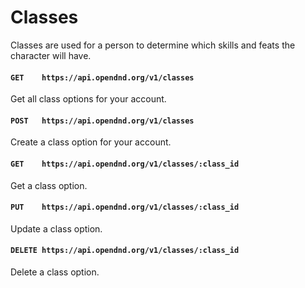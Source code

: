 # Classes
Classes are used for a person to determine which skills and feats the character will have.

#### `GET    https://api.opendnd.org/v1/classes`
Get all class options for your account.

#### `POST   https://api.opendnd.org/v1/classes`
Create a class option for your account.

#### `GET    https://api.opendnd.org/v1/classes/:class_id`
Get a class option.

#### `PUT    https://api.opendnd.org/v1/classes/:class_id`
Update a class option.

#### `DELETE https://api.opendnd.org/v1/classes/:class_id`
Delete a class option.